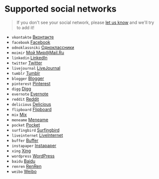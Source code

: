 # Supported social networks

> If you don't see your social network, please [let us know](https://github.com/koddr/goodshare.js/issues/new) and we'll try to add it!

- `vkontakte` [Вконтакте](http://vk.com)
- `facebook` [Facebook](http://facebook.com)
- `odnoklassniki` [Одноклассники](http://ok.ru)
- `moimir` [Мой Мир@Mail.Ru](http://my.mail.ru)
- `linkedin` [LinkedIn](http://linkedin.com)
- `twitter` [Twitter](http://twitter.com)
- `livejournal` [LiveJournal](http://livejournal.com)
- `tumblr` [Tumblr](http://tumblr.com)
- `blogger` [Blogger](http://blogger.com)
- `pinterest` [Pinterest](http://pinterest.com)
- `digg` [Digg](http://digg.com)
- `evernote` [Evernote](http://evernote.com)
- `reddit` [Reddit](http://reddit.com)
- `delicious` [Delicious](http://www.delicious.com)
- `flipboard` [Flipboard](http://www.flipboard.com)
- `mix` [Mix](http://www.mix.com)
- `meneame` [Meneame](https://meneame.net)
- `pocket` [Pocket](https://getpocket.com)
- `surfingbird` [Surfingbird](http://surfingbird.ru)
- `liveinternet` [LiveInternet](http://liveinternet.ru)
- `buffer` [Buffer](http://buffer.com)
- `instapaper` [Instapaper](http://www.instapaper.com)
- `xing` [Xing](http://www.xing.com)
- `wordpress` [WordPress](http://www.wordpress.com)
- `baidu` [Baidu](http://www.baidu.com)
- `renren` [RenRen](http://www.renren.com)
- `weibo` [Weibo](http://www.weibo.com)
